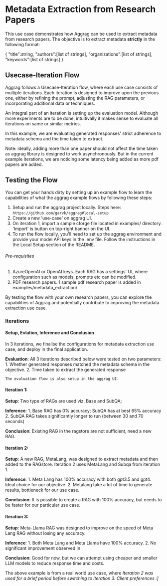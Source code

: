 
<!-- TODO: 
1. Describe clearly the pre-requisites for running the configuration successfuly. 
2. If they dont align with the pre-requisites, they can follow the configuration file by importing in the aggrag UI. 
3. Watch the loom video on iteration 1, 2 and 3. 
4. The use case objective, setup and inference
5. How to setup locally?
6. Nuances.
 -->

# Metadata Extraction from Research Papers

This use case demonstrates how Aggrag can be used to extract metadata from research papers. The objective is to extract metadata **strictly** in the following format: 

{
"title":string, 
"authors":[list of strings],
"organizations":[list of strings],
"keywords":[list of strings]
}


## Usecase-Iteration Flow

Aggrag follows a Usecase-Iteration flow, where each use case consists of multiple iterations. Each iteration is designed to improve upon the previous one, either by refining the prompt, adjusting the RAG parameters, or incorporating additional data or techniques.

An integral part of an iteration is setting up the evaluation model. Although more experiments are to be done, intuitivally it makes sense to evaluate all iterations on same or similar metrics. 

In this example, we are evaluating generated responses' strict adherence to metadata schema and the time taken to extract. 

Note: ideally, adding more than one paper should not affect the time taken as aggrag library is designed to work asynchronously. But in the current example iterations, we are noticing some latency being added as more pdf papers are added. 

## Testing the Flow

You can get your hands dirty by setting up an example flow to learn the capabilities of what  the aggrag example flows by following these steps:

1. Setup and run the aggrag project locally. Steps here: `https://github.com/garvk/aggrag#local-setup`
2. Create a new 'use-case' on aggrag UI.
3. On iteration 1, import a sample cforge file located in examples/ directory. 'Import' is button on top-right banner on the UI.
4. To run the flow locally, you'll need to set up the aggrag environment and provide your model API keys in the .env file. Follow the instructions in the Local Setup section of the README.

###### Pre-requisites
1. AzureOpenAI or OpenAI keys. Each RAG has a settings' UI, where configuration such as models, prompts etc can be modified. 
2. PDF research papers. 1 sample pdf research paper is added in examples/metadata_extraction/


By testing the flow with your own research papers, you can explore the capabilities of Aggrag and potentially contribute to improving the metadata extraction use case.


### Iterations

#### Setup, Evlation, Inference and Conclusion 

In 3 iterations, we finalise the configurations for metadata extraction use case, and deploy in the final application.

**Evaluation**: All 3 iterations described below were tested on two parameters:
    1. Whether generated responses matched the metadata schema in the objective. 
    2. Time taken to extract the generated response

    The evaluation flow is also setup in the aggrag UI.

#### Iteration 1:

**Setup**: Two type of RAGs are used viz. Base and SubQA;

**Inference**: 
    1. Base RAG has 0% accuracy; SubQA has at best 65% accuracy 
    2. SubQA RAG takes significantly longer to run (between 30 and 70 seconds)

**Conclusion**: Existing RAG in the ragstore are not sufficient, need a new RAG.

#### Iteration 2:

**Setup**: A new RAG, MetaLang, was designed to extract metadata and then added to the RAGstore. Iteration 2 uses MetaLang and Subqa from iteration 1.

**Inference**: 
    1. Meta Lang has 100% accuracy with both gpt3.5 and gpt4. Ideal choice for our objective.
    2. Metalang take a lot of time to generate results, bottleneck for our use case.


**Conclusion**: It is possible to create a RAG with 100% accuracy, but needs to be faster for our particular use case.


#### Iteration 3:

**Setup**: Meta-Llama RAG was designed to improve on the speed of Meta Lang RAG without losing any accuracy. 

**Inference**: 
    1. Both Meta Lang and Meta Llama have 100% accuracy.
    2. No significant improvement observed in 


**Conclusion**: Good for now, but we can attempt using cheaper and smaller LLM models to reduce response time and costs. 


The above example is from a real world use case, where *Iteration 2 was used for a brief period before switching to iteration 3. Client preferences :]* 